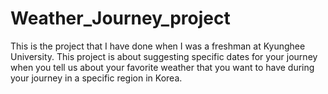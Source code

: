 # Weather_Journey_project
This is the project that I have done when I was a freshman at Kyunghee University. This project is about suggesting specific dates for your journey when you tell us about your favorite weather that you want to have during your journey in a specific region in Korea.
